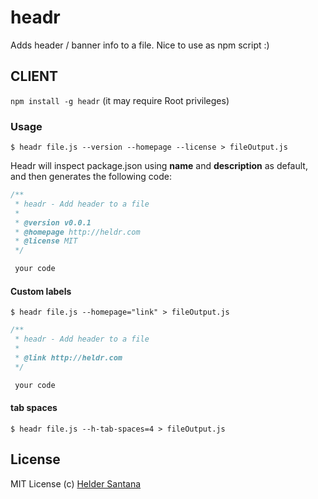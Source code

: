 # headr
Adds header / banner info to a file. Nice to use as npm script :)

## CLIENT
`npm install -g headr` (it may require Root privileges)

### Usage
```CLI
$ headr file.js --version --homepage --license > fileOutput.js
```
Headr will inspect package.json using **name** and **description** as default, and then generates the following code:

```js
/**
 * headr - Add header to a file
 *
 * @version v0.0.1
 * @homepage http://heldr.com
 * @license MIT
 */

 your code
```

#### Custom labels
```CLI
$ headr file.js --homepage="link" > fileOutput.js
```

```js
/**
 * headr - Add header to a file
 *
 * @link http://heldr.com
 */

 your code
```

#### tab spaces
```CLI
$ headr file.js --h-tab-spaces=4 > fileOutput.js
```

## License

MIT License
(c) [Helder Santana](http://heldr.com)
